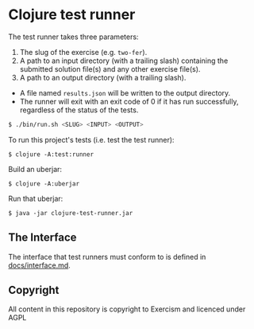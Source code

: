 # Clojure test runner

 The test runner takes three parameters:
  1. The slug of the exercise (e.g. `two-fer`).
  2. A path to an input directory (with a trailing slash) containing the submitted solution file(s) and any other exercise file(s).
  3. A path to an output directory (with a trailing slash).
  
- A file named `results.json` will be written to the output directory.
- The runner will exit with an exit code of 0 if it has run successfully, regardless of the status of the tests.

``` bash
$ ./bin/run.sh <SLUG> <INPUT> <OUTPUT>
```

To run this project's tests (i.e. test the test runner):

    $ clojure -A:test:runner

Build an uberjar:

    $ clojure -A:uberjar

Run that uberjar:

    $ java -jar clojure-test-runner.jar

## The Interface

The interface that test runners must conform to is defined in [docs/interface.md](docs/interface.md).

## Copyright

All content in this repository is copyright to Exercism and licenced under AGPL
